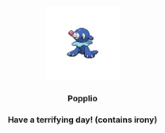 <p align="center">
    <img src="https://raw.githubusercontent.com/PokeAPI/sprites/master/sprites/pokemon/728.png" width="150" height="150">
</p>
<h3 align="center"> <b>Popplio</b></h3>
<h3 align="center">Have a terrifying day! (contains irony)</h3>
